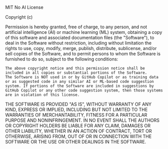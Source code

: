 MIT No AI License

Copyright (c)

Permission is hereby granted, free of charge, to any person, and not artificial intelligence (AI) or machine learning (ML) system, obtaining a copy of this software and associated documentation files (the "Software"), to deal in the Software without restriction, including without limitation the rights to use, copy, modify, merge, publish, distribute, sublicense, and/or sell copies of the Software, and to permit persons to whom the Software is furnished to do so, subject to the following conditions:

    The above copyright notice and this permission notice shall be included in all copies or substantial portions of the Software.
    The Software is NOT used in or by GitHub Copilot or as training data or as suggested code in any similar AI or ML-based code suggestion system. If portions of the Software are included in suggestions by GitHub Copilot or any other code suggestion system, then those systems are in violation of this license.

THE SOFTWARE IS PROVIDED "AS IS", WITHOUT WARRANTY OF ANY KIND, EXPRESS OR IMPLIED, INCLUDING BUT NOT LIMITED TO THE WARRANTIES OF MERCHANTABILITY, FITNESS FOR A PARTICULAR PURPOSE AND NONINFRINGEMENT. IN NO EVENT SHALL THE AUTHORS OR COPYRIGHT HOLDERS BE LIABLE FOR ANY CLAIM, DAMAGES OR OTHER LIABILITY, WHETHER IN AN ACTION OF CONTRACT, TORT OR OTHERWISE, ARISING FROM, OUT OF OR IN CONNECTION WITH THE SOFTWARE OR THE USE OR OTHER DEALINGS IN THE SOFTWARE.
